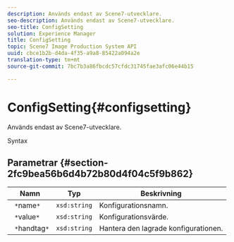```yaml
---
description: Används endast av Scene7-utvecklare.
seo-description: Används endast av Scene7-utvecklare.
seo-title: ConfigSetting
solution: Experience Manager
title: ConfigSetting
topic: Scene7 Image Production System API
uuid: cbce1b2b-d4da-4f35-a9a8-85422a094a2e
translation-type: tm+mt
source-git-commit: 7bc7b3a86fbcdc57cfdc31745fae3afc06e44b15

---
```



# ConfigSetting{#configsetting}

Används endast av Scene7-utvecklare.

Syntax

## Parametrar {#section-2fc9bea56b6d4b72b80d4f04c5f9b862}

| Namn | Typ | Beskrivning |
|---|---|---|
| ` *`name`*` | `xsd:string` | Konfigurationsnamn. |
| ` *`value`*` | `xsd:string` | Konfigurationsvärde. |
| ` *`handtag`*` | `xsd:string` | Hantera den lagrade konfigurationen. |

